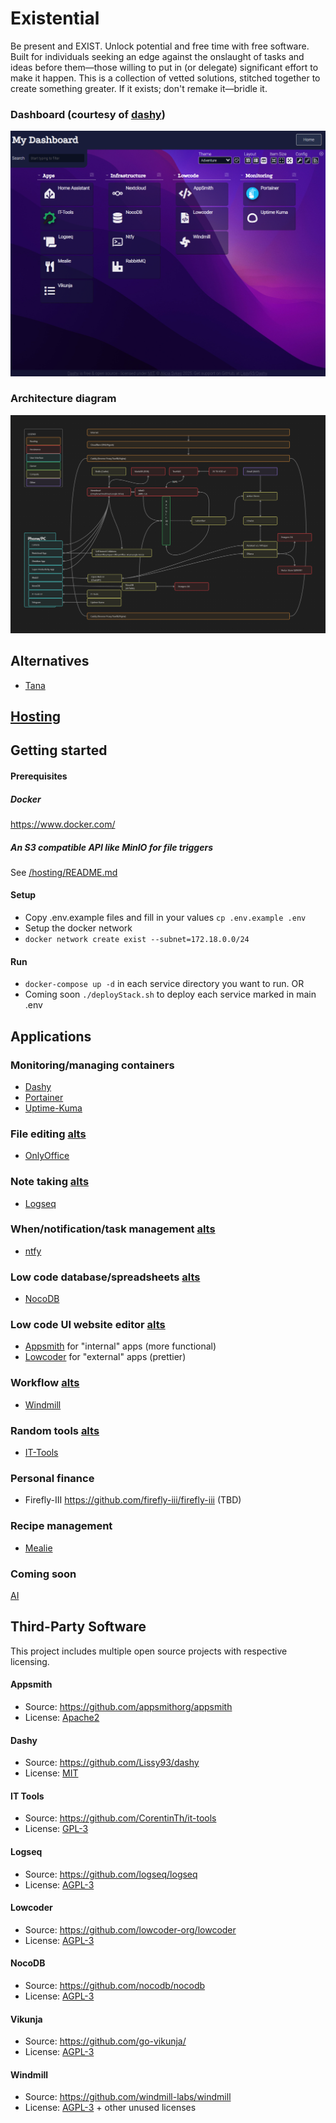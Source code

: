 # Existential
Be present and EXIST. Unlock potential and free time with free software. Built for individuals seeking an edge against the onslaught of tasks and ideas before them—those willing to put in (or delegate) significant effort to make it happen. This is a collection of vetted solutions, stitched together to create something greater.
If it exists; don't remake it—bridle it.

### Dashboard (courtesy of [dashy](https://opensource.org/license/mit))
![Dashy](dashy.png)

### Architecture diagram
![Architecture Diagram](architecture.png)

## Alternatives
- [Tana](https://tana.inc/)

## [Hosting](/hosting/README.md)

## Getting started
#### Prerequisites
##### Docker
https://www.docker.com/

##### An S3 compatible API like MinIO for file triggers
See [/hosting/README.md](/hosting/README.md)

#### Setup
- Copy .env.example files and fill in your values `cp .env.example .env`
- Setup the docker network
- `docker network create exist --subnet=172.18.0.0/24`

#### Run
- `docker-compose up -d` in each service directory you want to run.
OR
- Coming soon `./deployStack.sh` to deploy each service marked in main .env

## Applications
### Monitoring/managing containers
- [Dashy](./services/dashy/README.md)
- [Portainer](./hosting/portainer/README.md)
- [Uptime-Kuma](./hosting/uptimeKuma/README.md)

### File editing [alts](./graveyard/fileEditor.md)
- [OnlyOffice](https://www.onlyoffice.com/download-desktop.aspx#desktop)

### Note taking [alts](./graveyard/notes.md)
- [Logseq](./services/logseq/README.md)

### When/notification/task management [alts](./graveyard/when.md)
- [ntfy](./services/ntfy/README.md)

### Low code database/spreadsheets [alts](./graveyard/lowcodeDB.md)
- [NocoDB](./services/nocoDB/README.md)

### Low code UI website editor [alts](./graveyard/lowcodeUI.md)
- [Appsmith](./services/appsmith/README.md) for "internal" apps (more functional)
- [Lowcoder](./services/lowcoder/README.md) for "external" apps (prettier)

### Workflow [alts](./graveyard/lowcodeWorkflow.md)
- [Windmill](./services/windmill/README.md)

### Random tools [alts](./graveyard/tools.md)
- [IT-Tools](./services/itTools/README.md)

### Personal finance
- Firefly-III https://github.com/firefly-iii/firefly-iii (TBD)

### Recipe management
- [Mealie](./services/mealie/README.md)

### Coming soon
[AI](./graveyard/ai.md)

## Third-Party Software

This project includes multiple open source projects with respective licensing.

#### Appsmith
- Source: https://github.com/appsmithorg/appsmith
- License: [Apache2](https://www.apache.org/licenses/LICENSE-2.0)

#### Dashy
- Source: https://github.com/Lissy93/dashy
- License: [MIT](https://opensource.org/license/mit)

#### IT Tools
- Source: https://github.com/CorentinTh/it-tools
- License: [GPL-3](https://www.gnu.org/licenses/gpl-3.0.html)

#### Logseq
- Source: https://github.com/logseq/logseq
- License: [AGPL-3](https://www.gnu.org/licenses/agpl-3.0.html)

#### Lowcoder
- Source: https://github.com/lowcoder-org/lowcoder
- License: [AGPL-3](https://www.gnu.org/licenses/agpl-3.0.html)

#### NocoDB
- Source: https://github.com/nocodb/nocodb
- License: [AGPL-3](https://www.gnu.org/licenses/agpl-3.0.html)

#### Vikunja
- Source: https://github.com/go-vikunja/
- License: [AGPL-3](https://www.gnu.org/licenses/agpl-3.0.html)

#### Windmill
- Source: https://github.com/windmill-labs/windmill
- License: [AGPL-3](https://www.gnu.org/licenses/agpl-3.0.html) + other unused licenses
